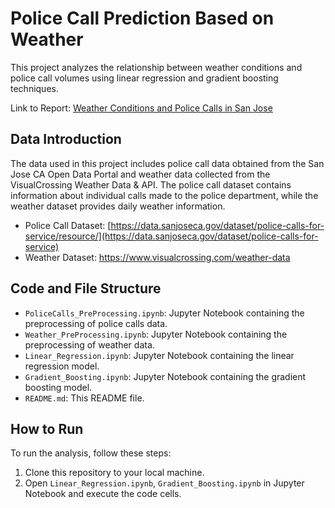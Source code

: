 # Police Call Prediction Based on Weather

This project analyzes the relationship between weather conditions and police call volumes using linear regression and gradient boosting techniques. 
  
Link to Report: [Weather Conditions and Police Calls in San Jose](https://github.com/kanggunh/DSC148-Project/blob/7660bf929889ac6a1b2449f6d1caf36af7973a5f/Weather%20Conditions%20and%20Police%20Calls%20in%20San%20Jose.pdf)

## Data Introduction

The data used in this project includes police call data obtained from the San Jose CA Open Data Portal and weather data collected from the VisualCrossing Weather Data & API. The police call dataset contains information about individual calls made to the police department, while the weather dataset provides daily weather information.

- Police Call Dataset: [https://data.sanjoseca.gov/dataset/police-calls-for-service/resource/](https://data.sanjoseca.gov/dataset/police-calls-for-service)
- Weather Dataset: https://www.visualcrossing.com/weather-data
  

## Code and File Structure

- `PoliceCalls_PreProcessing.ipynb`: Jupyter Notebook containing the preprocessing of police calls data.
- `Weather_PreProcessing.ipynb`: Jupyter Notebook containing the preprocessing of weather data.
- `Linear_Regression.ipynb`: Jupyter Notebook containing the linear regression model.
- `Gradient_Boosting.ipynb`: Jupyter Notebook containing the gradient boosting model.
- `README.md`: This README file.

## How to Run

To run the analysis, follow these steps:
1. Clone this repository to your local machine.
2. Open `Linear_Regression.ipynb`, `Gradient_Boosting.ipynb` in Jupyter Notebook and execute the code cells.
